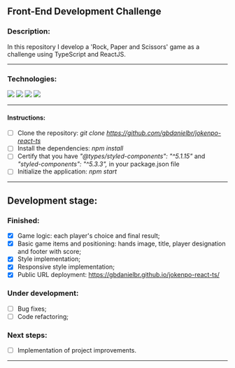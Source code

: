 ## Front-End Development Challenge

### Description:
In this repository I develop a 'Rock, Paper and Scissors' game as a challenge using TypeScript and ReactJS. 

---

### Technologies:
<img src="https://img.shields.io/badge/-HTML-orange?logo=HTML5" /> <img src="https://img.shields.io/badge/-CSS-informational?logo=CSS3" /> <img src="https://badgen.net/badge/icon/typescript?icon=typescript&label" /> <img src="https://img.shields.io/badge/-React-blue?logo=React" />

---

#### Instructions:
- [ ] Clone the repository:  *git clone https://github.com/gbdanielbr/jokenpo-react-ts*
- [ ] Install the dependencies:  *npm install*
- [ ] Certify that you have *"@types/styled-components": "^5.1.15"* and *"styled-components": "^5.3.3",* in your package.json file
- [ ] Initialize the application:  *npm start*

---

## Development stage:

### Finished:

- [x] Game logic: each player's choice and final result;
- [x] Basic game items and positioning: hands image, title, player designation and footer with score;
- [x] Style implementation;
- [x] Responsive style implementation;
- [x] Public URL deployment: https://gbdanielbr.github.io/jokenpo-react-ts/

### Under development:

- [ ] Bug fixes;
- [ ] Code refactoring;

### Next steps:

- [ ] Implementation of project improvements.

---